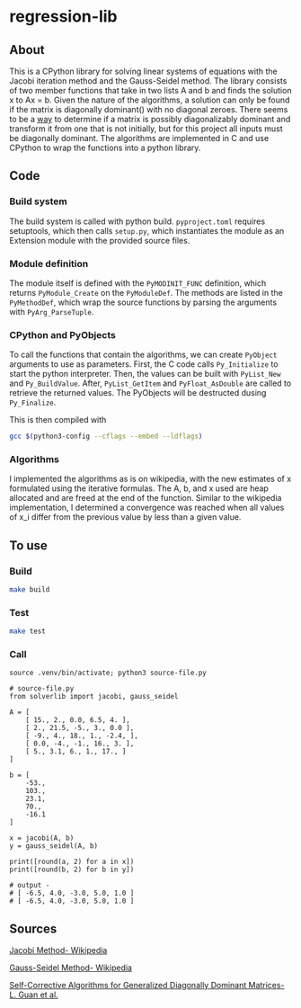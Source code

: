 # regression-lib

## About

This is a CPython library for solving linear systems of equations with the Jacobi iteration method and the Gauss-Seidel method.  The library 
consists of two member functions that take in two lists A and b and finds the solution x to Ax = b.  Given the nature of the algorithms, a solution
can only be found if the matrix is diagonally dominant() with no diagonal zeroes.  There seems to be a 
[way](https://cdn.web.uta.edu/-/media/project/website/science/mathematics/documents/preprint/2014/rep2014_18.ashx) 
to determine if a matrix is possibly diagonalizably dominant and transform it from one that is not initially, but for this project all inputs must 
be diagonally dominant.  The algorithms are implemented in C and use CPython to wrap the functions into a python library.

## Code

### Build system

The build system is called with python build.  `pyproject.toml` requires setuptools, which then calls `setup.py`, which instantiates the module as 
an Extension module with the provided source files.

### Module definition

The module itself is defined with the `PyMODINIT_FUNC` definition, which returns `PyModule_Create` on the `PyModuleDef`.  The methods are listed 
in the `PyMethodDef`, which wrap the source functions by parsing the arguments with `PyArg_ParseTuple`.

### CPython and PyObjects

To call the functions that contain the algorithms, we can create `PyObject` arguments to use as parameters.  First, the C code calls `Py_Initialize` 
to start the python interpreter.  Then, the values can be built with `PyList_New` and `Py_BuildValue`.  After, `PyList_GetItem` and `PyFloat_AsDouble` 
are called to retrieve the returned values.  The PyObjects will be destructed dusing `Py_Finalize`.

This is then compiled with
```bash
gcc $(python3-config --cflags --embed --ldflags)
```

### Algorithms

I implemented the algorithms as is on wikipedia, with the new estimates of x formulated using the iterative formulas.  The A, b, and x used are 
heap allocated and are freed at the end of the function.  Similar to the wikipedia implementation, I determined a convergence was reached when all 
values of x_i differ from the previous value by less than a given value.

## To use

### Build

```bash
make build
```

### Test

```bash
make test
```

### Call

`source .venv/bin/activate; python3 source-file.py`

```python3
# source-file.py
from solverlib import jacobi, gauss_seidel

A = [
    [ 15., 2., 0.0, 6.5, 4. ],
    [ 2., 21.5, -5., 3., 0.0 ],
    [ -9., 4., 18., 1., -2.4, ],
    [ 0.0, -4., -1., 16., 3. ],
    [ 5., 3.1, 6., 1., 17., ]
]

b = [
    -53.,
    103.,
    23.1,
    70.,
    -16.1
]

x = jacobi(A, b)
y = gauss_seidel(A, b)

print([round(a, 2) for a in x])
print([round(b, 2) for b in y])

# output -
# [ -6.5, 4.0, -3.0, 5.0, 1.0 ]
# [ -6.5, 4.0, -3.0, 5.0, 1.0 ]
```

## Sources

[Jacobi Method- Wikipedia](https://en.wikipedia.org/wiki/Jacobi_method)

[Gauss-Seidel Method- Wikipedia](https://en.wikipedia.org/wiki/Gauss%E2%80%93Seidel_method)

[Self-Corrective Algorithms for Generalized Diagonally Dominant Matrices- L. Guan et al.](https://cdn.web.uta.edu/-/media/project/website/science/mathematics/documents/preprint/2014/rep2014_18.ashx)